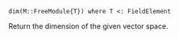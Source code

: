 ```
dim(M::FreeModule{T}) where T <: FieldElement
```

Return the dimension of the given vector space.
